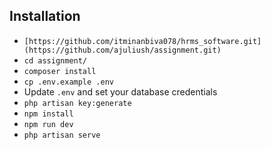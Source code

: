 ## Installation

-   `[https://github.com/itminanbiva078/hrms_software.git](https://github.com/ajuliush/assignment.git)`
-   `cd assignment/`
-   `composer install`
-   `cp .env.example .env`
-   Update `.env` and set your database credentials
-   `php artisan key:generate`
-   `npm install`
-   `npm run dev`
-   `php artisan serve`
